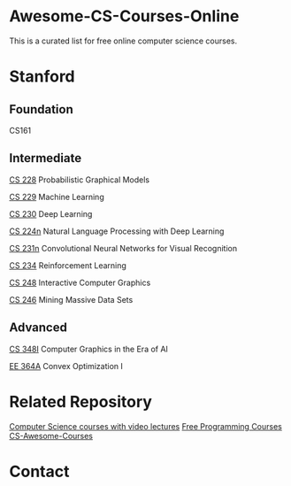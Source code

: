 # Awesome-CS-Courses-Online
This is a curated list for free online computer science courses. 

# Stanford

## Foundation
CS161

## Intermediate

[CS 228](https://ermongroup.github.io/cs228/) Probabilistic Graphical Models

[CS 229](http://cs229.stanford.edu/) Machine Learning

[CS 230](https://cs230.stanford.edu/) Deep Learning

[CS 224n](http://web.stanford.edu/class/cs224n/) Natural Language Processing with Deep Learning

[CS 231n](http://cs231n.stanford.edu/) Convolutional Neural Networks for Visual Recognition

[CS 234](https://web.stanford.edu/class/cs234/) Reinforcement Learning 

[CS 248](http://cs248.stanford.edu/winter21) Interactive Computer Graphics

[CS 246](https://web.stanford.edu/class/cs246/) Mining Massive Data Sets

## Advanced

[CS 348I](http://cs348i.stanford.edu/) Computer Graphics in the Era of AI

[EE 364A](https://web.stanford.edu/class/ee364a/) Convex Optimization I

# Related Repository
[Computer Science courses with video lectures](https://github.com/Developer-Y/cs-video-courses)
[Free Programming Courses](https://github.com/fffaraz/awesome-courses)
[CS-Awesome-Courses](https://github.com/jackwener/CS-Awesome-Courses)

# Contact
